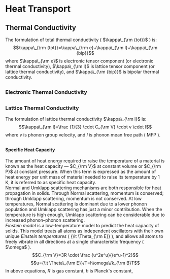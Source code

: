 # Heat Transport
## 
## Thermal Conductivity
The formulation of total thermal conductivity ( $\kappa\_{\rm {tot}}$ ) is:
$$\kappa\_{\rm {tot}}=\kappa\_{\rm e}+\kappa\_{\rm l}+\kappa\_{\rm {bip}}$$
where $\kappa\_{\rm e}$ is electronic tensor component (or electronic thermal conductivity), $\kappa\_{\rm l}$ is lattice tensor component (or lattice thermal conductivity), and $\kappa\_{\rm {bip}}$ is bipolar thermal conductivity.
## 
### Electronic Thermal Conductivity

## 
### Lattice Thermal Conductivity
The formulation of lattice thermal conductivity $\kappa\_{\rm l}$ is:
$$\kappa\_{\rm l}=\frac {1}{3} \cdot C_{\rm V} \cdot v \cdot l$$
where $v$ is phonon group velocity, and $l$ is phonon mean free path ( MFP ).
## 
#### Specific Heat Capacity
The amount of heat energy required to raise the temperature of a material is known as the heat capacity — $C_{\rm V}$ at constant volume or $C_{\rm P}$ at constant pressure. When this term is expressed as the amount of heat energy per unit mass of material needed to raise its temperature by 1 K, it is referred to as specific heat capacity.\
Normal and Umklapp scattering mechanisms are both responsible for heat propagation in solids. Through Normal scattering, momentum is conserved; through Umklapp scattering, momentum is not conserved. At low temperatures, Normal scattering is dominant due to a lower phonon population and Umklapp scattering has just a minor contribution. When the temperature is high enough, Umklapp scattering can be considerable due to increased phonon–phonon scattering.\
*Einstein model* is a low-temperature model to predict the heat capacity of solids. This model treats all atoms as independent oscillators with their own unique *Einstein temperatures* ( {\it \Theta\_{\rm E}} ), and allows all atoms to freely vibrate in all directions at a single characteristic frequency ( $\omega\$ ).
$$C_{\rm V}=3R \cdot \frac {u^2e^u}{(e^u-1)^2}$$
$$u={\it \Theta\_{\rm E}}/T=h\omega\/k_{\rm B}T$$
In above equations, $R$ is gas constant, $h$ is Planck's constant, 
